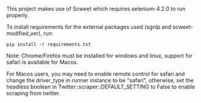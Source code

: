 This project makes use of Scweet which requires selenium-4.2.0 to run properly.

To install requirements for the external packages used (sgnlp and scweet-modified_ver), run:
<pre><code>pip install -r requirements.txt</code></pre>
Note: Chrome/Firefox must be installed for windows and linux, support for safari is available for Macos. 

For Macos users, you may need to enable remote control for safari and change the driver_type in runner instance to be "safari", otherwise, set the headless boolean in Twitter::scraper::DEFAULT_SETTING to False to enable scraping from twitter. 
